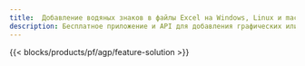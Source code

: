 ```yaml
---
title:  Добавление водяных знаков в файлы Excel на Windows, Linux и macOS
description: Бесплатное приложение и API для добавления графических или текстовых водяных знаков в файлы XLS, XLSX и ODS
---
```

{{< blocks/products/pf/agp/feature-solution >}} 

